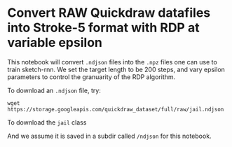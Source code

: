 # Convert RAW Quickdraw datafiles into Stroke-5 format with RDP at variable epsilon

This notebook will convert `.ndjson` files into the `.npz` files one can use to train sketch-rnn. We set the target length to be 200 steps, and vary epsilon parameters to control the granuarity of the RDP algorithm.

To download an `.ndjson` file, try:

```
wget https://storage.googleapis.com/quickdraw_dataset/full/raw/jail.ndjson
```

To download the `jail` class

And we assume it is saved in a subdir called `/ndjson` for this notebook.
